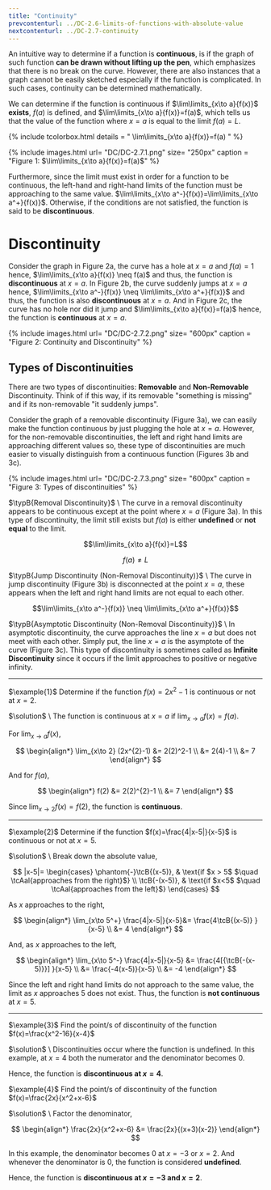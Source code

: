 ```yaml
---
title: "Continuity"
prevcontenturl: ../DC-2.6-limits-of-functions-with-absolute-value
nextcontenturl: ../DC-2.7-continuity
---
```



An intuitive way to determine if a function is **continuous**, is if the graph of such function **can be drawn without lifting up the pen**, which emphasizes that there is no break on the curve. However, there are also instances that a graph cannot be easily sketched especially if the function is complicated. In such cases, continuity can be determined mathematically. 


We can determine if the function is continuous if $\lim\limits_{x\to a}{f(x)}$ **exists**, $f(a)$ is defined, and $\lim\limits_{x\to a}{f(x)}=f(a)$, which tells us that the value of the function where $x=a$ is equal to the limit $f(a)=L$. 

{% include tcolorbox.html
    details = "
        \lim\limits_{x\to a}{f(x)}=f(a)
    "
%}






{% include images.html 
    url= "DC/DC-2.7.1.png" 
    size= "250px"
    caption = "Figure 1: $\lim\limits_{x\to a}{f(x)}=f(a)$"
%}



Furthermore, since the limit must exist in order for a function to be continuous, the left-hand and right-hand limits of the function must be approaching to the same value. $\lim\limits_{x\to a^-}{f(x)}=\lim\limits_{x\to a^+}{f(x)}$. Otherwise, if the conditions are not satisfied, the function is said to be **discontinuous**. 



# Discontinuity

Consider the graph in Figure 2a, the curve has a hole at $x=a$ and $f(a)=1$ hence, $\lim\limits_{x\to a}{f(x)} \neq f(a)$ and thus, the function is **discontinuous** at $x=a$. 
In Figure 2b, the curve suddenly jumps at $x=a$ hence, 
$\lim\limits_{x\to a^-}{f(x)} \neq \lim\limits_{x\to a^+}{f(x)}$ and thus, the function is also **discontinuous** at $x=a$. 
And in Figure 2c, the curve has no hole nor did it jump and $\lim\limits_{x\to a}{f(x)}=f(a)$ hence, the function is **continuous** at $x=a$.




{% include images.html 
    url= "DC/DC-2.7.2.png" 
    size= "600px"
    caption = "Figure 2: Continuity and Discontinuity"
%}







## Types of Discontinuities
There are two types of discontinuities: **Removable** and **Non-Removable** Discontinuity.
Think of if this way, if its removable "something is missing" and if its non-removable "it suddenly jumps". 

Consider the graph of a removable discontinuity (Figure 3a), we can easily make the function continuous by just plugging the hole at $x=a$. However, for the non-removable discontinuities, the left and right hand limits are approaching different values so, these type of discontinuities are much easier to visually distinguish from a continuous function (Figures 3b and 3c).


{% include images.html 
    url= "DC/DC-2.7.3.png" 
    size= "600px"
    caption = "Figure 3: Types of discontinuities"
%}






$\typB{Removal Discontinuity}$ \\
The curve in a removal discontinuity appears to be continuous except at the point where $x=a$ (Figure 3a). In this type of discontinuity, the limit still exists but $f(a)$ is either **undefined** or **not equal** to the limit.

$$\lim\limits_{x\to a}{f(x)}=L$$

$$f(a) \neq L$$



$\typB{Jump Discontinuity (Non-Removal Discontinuity)}$ \\
The curve in jump discontinuity (Figure 3b) is disconnected at the point $x=a$, these appears when the left and right hand limits are not equal to each other. 
	
$$\lim\limits_{x\to a^-}{f(x)} \neq \lim\limits_{x\to a^+}{f(x)}$$

 
 
$\typB{Asymptotic Discontinuity (Non-Removal Discontinuity)}$ \\
In asymptotic discontinuity, the curve approaches the line $x=a$ but does not meet with each other. Simply put, the line $x=a$ is the asymptote of the curve (Figure 3c). This type of discontinuity is sometimes called as **Infinite Discontinuity** since it occurs if the limit approaches to positive or negative infinity.










---
$\example{1}$
Determine if the function $f(x)=2x^{2}-1$ is continuous or not at $x=2$.

$\solution$ \\
The function is continuous at $x=a$ if $\lim_{x\to a} f(x)=f(a)$.

For $\lim_{x\to a} f(x)$,

$$
\begin{align*}
	\lim_{x\to 2} (2x^{2}-1) &= 2(2)^2-1 \\
	&= 2(4)-1 \\
	&= 7
\end{align*}
$$

And for $f(a)$,


$$
\begin{align*}
	f(2) &= 2(2)^{2}-1 \\
	&= 7
\end{align*}
$$

Since $\lim_{x\to 2} f(x)=f(2)$, the function is **continuous**.




---
$\example{2}$
Determine if the function $f(x)=\frac{4|x-5|}{x-5}$ is continuous or not at $x=5$.

$\solution$ \\
Break down the absolute value,

$$
|x-5|=
\begin{cases}
	\phantom{-}\tcB{(x-5)}, & \text{if $x > 5$  $\quad \tcAal{approaches from the right}$} \\
	\tcB{-(x-5)}, & \text{if $x<5$  $\quad \tcAal{approaches from the left}$}
\end{cases}
$$

As $x$ approaches to the right,

$$
\begin{align*}
	\lim_{x\to 5^+} \frac{4|x-5|}{x-5}&= \frac{4\tcB{(x-5)} }{x-5} \\
	&= 4
\end{align*}
$$

And, as $x$ approaches to the left,

$$
\begin{align*}
	\lim_{x\to 5^-} \frac{4|x-5|}{x-5} &= \frac{4[{\tcB{-(x-5)}}] }{x-5} \\
	&= \frac{-4(x-5)}{x-5} \\
	&= -4
\end{align*}
$$

Since the left and right hand limits do not approach to the same value, the limit as $x$ approaches 5 does not exist. Thus, the function is **not continuous** at $x=5$.





---
$\example{3}$
Find the point/s of discontinuity of the function $f(x)=\frac{x^2-16}{x-4}$

$\solution$ \\
Discontinuities occur where the function is undefined. In this example, at $x=4$ both the numerator and the denominator becomes 0.

Hence, the function is **discontinuous at $x=4$**.

<!-- %We can also verify it by graphing the function,
%
%\begin{tikzpicture}
%\begin{axis}[\xyq{3}]
%	\addplot [colorA, very thick, domain=-1:15] 
%		{(x^2-16)/(x-4)};
%	\draw[colorB,dashed] (0.3)--()
%\end{axis}
%\end{tikzpicture} -->




$\example{4}$
Find the point/s of discontinuity of the function $f(x)=\frac{2x}{x^2+x-6}$

$\solution$ \\
Factor the denominator,

$$
\begin{align*}
	\frac{2x}{x^2+x-6} &= \frac{2x}{(x+3)(x-2)}
\end{align*}
$$

In this example, the denominator becomes 0 at $x=-3$ or $x=2$. And whenever the denominator is 0, the function is considered **undefined**.

Hence, the function is **discontinuous at $x=-3$ and $x=2$**.




